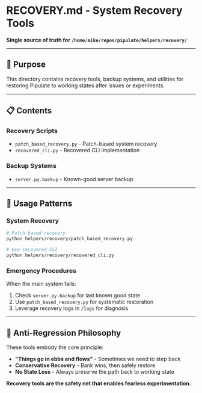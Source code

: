 # RECOVERY.md - System Recovery Tools

**Single source of truth for `/home/mike/repos/pipulate/helpers/recovery/`**

---

## 🎯 **Purpose**

This directory contains recovery tools, backup systems, and utilities for restoring Pipulate to working states after issues or experiments.

---

## 📋 **Contents**

### **Recovery Scripts**
- `patch_based_recovery.py` - Patch-based system recovery
- `recovered_cli.py` - Recovered CLI implementation

### **Backup Systems**
- `server.py.backup` - Known-good server backup

---

## 🔧 **Usage Patterns**

### **System Recovery**
```bash
# Patch-based recovery
python helpers/recovery/patch_based_recovery.py

# Use recovered CLI
python helpers/recovery/recovered_cli.py
```

### **Emergency Procedures**
When the main system fails:
1. Check `server.py.backup` for last known good state
2. Use `patch_based_recovery.py` for systematic restoration
3. Leverage recovery logs in `/logs` for diagnosis

---

## 🚨 **Anti-Regression Philosophy**

These tools embody the core principle:
- **"Things go in ebbs and flows"** - Sometimes we need to step back
- **Conservative Recovery** - Bank wins, then safely restore
- **No State Loss** - Always preserve the path back to working state

**Recovery tools are the safety net that enables fearless experimentation.** 